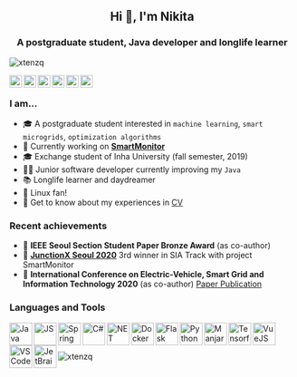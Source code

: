 <h2 align="center">Hi 👋, I'm Nikita</h2>
<h3 align="center">A postgraduate student, Java developer and longlife learner</h3>

<p align="left"> <img src="https://komarev.com/ghpvc/?username=xtenzq&label=Profile%20views&color=0e75b6&style=flat" alt="xtenzq" /> </p>

<a href="https://twitter.com/xtenzq" target="blank"><img align="left" src="https://cdn.jsdelivr.net/npm/simple-icons@3.0.1/icons/twitter.svg" alt="xtenzq" width="22px" /></a>
<a href="https://linkedin.com/in/xtenzq" target="blank"><img align="left" src="https://cdn.jsdelivr.net/npm/simple-icons@3.0.1/icons/linkedin.svg" alt="xtenzq" width="22px" /></a>
  <a href="https://t.me/n_rusetskii">
  <img align="left" alt="Nikita's Telegram" width="22px" src="https://cdn.jsdelivr.net/npm/simple-icons@v3/icons/telegram.svg" />
</a>
<a href="https://fb.com/xtenzq" target="blank"><img align="left" src="https://cdn.jsdelivr.net/npm/simple-icons@3.0.1/icons/facebook.svg" alt="xtenzq" width="22px" /></a>
<a href="https://instagram.com/xtenzq" target="blank"><img align="left" src="https://cdn.jsdelivr.net/npm/simple-icons@3.0.1/icons/instagram.svg" alt="xtenzq" width="22px" /></a>
<a href="https://www.leetcode.com/xtenzq" target="blank"><img align="left" src="https://cdn.jsdelivr.net/npm/simple-icons@3.0.1/icons/leetcode.svg" alt="xtenzq" width="22px" /></a>
<br />
### I am...
* 🎓 A postgraduate student interested in `machine learning`, `smart microgrids`, `optimization algorithms`
* 🔭 Currently working on **[SmartMonitor](https://github.com/xtenzQ/JunctionX-Seoul-2020)**
* 🎓 Exchange student of Inha University (fall semester, 2019)
* 👨‍💻 Junior software developer currently improving my `Java`
* 📚 Longlife learner and daydreamer
* 🐧 Linux fan! 
* 📄 Get to know about my experiences in [CV](https://cv.rusetskii.dev/)

### Recent achievements

* 🥉 **IEEE Seoul Section Student Paper Bronze Award** (as co-author)
* 🥉 **[JunctionX Seoul 2020](https://app.hackjunction.com/events/junctionx-seoul)** 3rd winner in SIA Track with project SmartMonitor
* 📃 **International Conference on Electric-Vehicle, Smart Grid and Information Technology 2020** (as co-author) [Paper Publication](https://www.researchgate.net/publication/344287197_Optimal_Distributed_Generation_Selection_Using_Particle_Swarm_Optimization)

### Languages and Tools

<img align="left" src="https://simpleicons.org/icons/java.svg" alt="Java" height="40px" />
<img align="left" src="https://simpleicons.org/icons/javascript.svg" alt="JS" height="40px" />
<img align="left" src="https://simpleicons.org/icons/spring.svg" alt="Spring" height="40px" />
<img align="left" src="https://simpleicons.org/icons/csharp.svg" alt="C#" height="40px" />
<img align="left" src="https://simpleicons.org/icons/dot-net.svg" alt="NET" height="40px" />
<img align="left" src="https://simpleicons.org/icons/docker.svg" alt="Docker" height="40px" />
<img align="left" src="https://simpleicons.org/icons/flask.svg" alt="Flask" height="40px" />
<img align="left" src="https://simpleicons.org/icons/python.svg" alt="Python" height="40px" />
<img align="left" src="https://simpleicons.org/icons/manjaro.svg" alt="Manjaro" height="40px" />
<img align="left" src="https://simpleicons.org/icons/tensorflow.svg" alt="Tensorflow" height="40px" />
<img align="left" src="https://simpleicons.org/icons/vue-dot-js.svg" alt="VueJS" height="40px" />
<img align="left" src="https://simpleicons.org/icons/visualstudiocode.svg" alt="VSCode" height="40px" />
<img align="left" src="https://simpleicons.org/icons/jetbrains.svg" alt="JetBrains Tools" height="40px" />
<br />
<br />
<br />
<img align="center" src="https://github-readme-stats.vercel.app/api?username=xtenzq&show_icons=true&locale=en&line_height=27" alt="xtenzq" />
